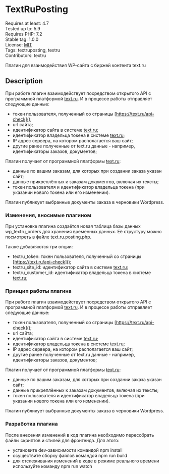 # TextRuPosting

Requires at least: 4.7  
Tested up to: 5.9  
Requires PHP: 7.2  
Stable tag: 1.0.0  
License: [MIT](LICENSE)  
Tags: textruposting, textru  
Contributors: textru  

Плагин для взаимодействия WP-сайта с биржей контента text.ru

## Description
При работе плагин взаимодействует посредством открытого API с программной платформой [text.ru](https://text.ru).
И в процессе работы отправляет следующие данные:
- токен пользователя, полученный со страницы [https://text.ru/api-check]();
- url сайта;
- идентификатор сайта в системе [text.ru](https://text.ru);
- идентификатор владельца токена в системе [text.ru](https://text.ru);
- IP адрес сервера, на котором располагается ваш сайт;
- другие ранее полученные от text.ru данные - например, идентификаторы заказов, документов;

Плагин получает от программной платформы [text.ru](https://text.ru):
- данные по вашим заказам, для которых при создании заказа указан сайт;
- данные прикреплённых к заказам документов, включая их тексты;
- токен пользователя и идентификатор владельца токена (при указании нового токена или его изменении).

Плагин публикует выбранные документы заказа в черновики Wordpress.

### Изменения, вносимые плагином
При установке плагина создаётся новая таблица базы данных
wp_textru_orders 
для хранения временных данных.
Её структуру можно посмотреть в файле
text.ru.posting.php.

Также добавляются три опции:
- textru_token: токен пользователя, полученный со страницы [https://text.ru/api-check]();
- textru_site_id: идентификатор сайта в системе [text.ru](https://text.ru);
- textru_customer_id: идентификатор владельца токена в системе [text.ru](https://text.ru);

### Принцип работы плагина
При работе плагин взаимодействует посредством открытого API с программной платформой [text.ru](https://text.ru).
И в процессе работы отправляет следующие данные:
- токен пользователя, полученный со страницы [https://text.ru/api-check]();
- url сайта;
- идентификатор сайта в системе [text.ru](https://text.ru);
- идентификатор владельца токена в системе [text.ru](https://text.ru);
- IP адрес сервера, на котором располагается ваш сайт;
- другие ранее полученные от text.ru данные - например, идентификаторы заказов, документов;

Плагин получает от программной платформы [text.ru](https://text.ru):
- данные по вашим заказам, для которых при создании заказа указан сайт;
- данные прикреплённых к заказам документов, включая их тексты;
- токен пользователя и идентификатор владельца токена (при указании нового токена или его изменении).

Плагин публикует выбранные документы заказа в черновики Wordpress.

### Разработка плагина
После внесения изменений в код плагина необходимо пересобрать файлы скриптов и стилей для фронтенда.
Для этого:
- установите dev-зависимости командой
  npm install
- осуществите сборку файлов командой
  npm run build
- для отслеживания изменений в коде в режиме реального времени используйте команду
  npm run watch